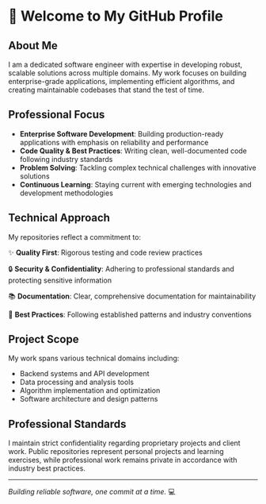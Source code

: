# 👋 Welcome to My GitHub Profile

## About Me

I am a dedicated software engineer with expertise in developing robust, scalable solutions across multiple domains. My work focuses on building enterprise-grade applications, implementing efficient algorithms, and creating maintainable codebases that stand the test of time.

## Professional Focus

- **Enterprise Software Development**: Building production-ready applications with emphasis on reliability and performance
- **Code Quality & Best Practices**: Writing clean, well-documented code following industry standards
- **Problem Solving**: Tackling complex technical challenges with innovative solutions
- **Continuous Learning**: Staying current with emerging technologies and development methodologies

## Technical Approach

My repositories reflect a commitment to:

✨ **Quality First**: Rigorous testing and code review practices

🔒 **Security & Confidentiality**: Adhering to professional standards and protecting sensitive information

📚 **Documentation**: Clear, comprehensive documentation for maintainability

🎯 **Best Practices**: Following established patterns and industry conventions

## Project Scope

My work spans various technical domains including:

- Backend systems and API development
- Data processing and analysis tools
- Algorithm implementation and optimization
- Software architecture and design patterns

## Professional Standards

I maintain strict confidentiality regarding proprietary projects and client work. Public repositories represent personal projects and learning exercises, while professional work remains private in accordance with industry best practices.

---

*Building reliable software, one commit at a time.* 💻
